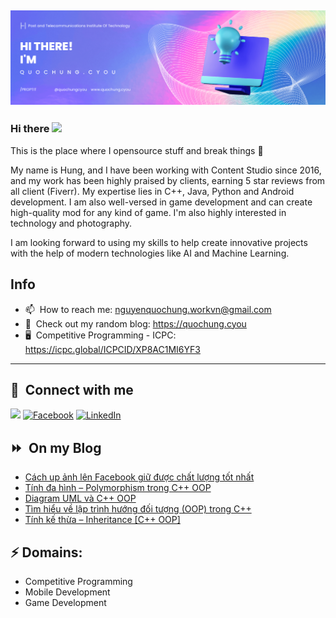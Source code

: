 <img src="header.png"></img>
---
### Hi there <a href="https://www.quochung.cyou/"><img src="https://media.giphy.com/media/hvRJCLFzcasrR4ia7z/giphy.gif" width="5%"></a>
This is the place where I opensource stuff and break things :rofl: 

My name is Hung, and I have been working with Content Studio since 2016, and my work has been highly praised by clients, earning 5 star reviews from all client (Fiverr). My expertise lies in C++, Java, Python and Android development. I am also well-versed in game development and can create high-quality mod for any kind of game. I'm also highly interested in technology and photography.

I am looking forward to using my skills to help create innovative projects with the help of modern technologies like AI and Machine Learning.


## Info
- 📫 &nbsp;How to reach me: nguyenquochung.workvn@gmail.com
- 🔗 &nbsp;Check out my random blog: https://quochung.cyou
- 🖥️ &nbsp;Competitive Programming - ICPC: https://icpc.global/ICPCID/XP8AC1MI6YF3
---

## 🔗 &nbsp;**Connect with me**


<a href="mailto:nguyenquochung.workvn@gmail.com"><img src="https://img.shields.io/badge/e‑mail-D14836.svg?style=for-the-badge&logo=GMail&logoColor=white"/></a>
[![Facebook](https://img.shields.io/badge/Facebook-1877F2?style=for-the-badge&logo=facebook&logoColor=white)](https://facebook.com/quochung.cyou) 
[![LinkedIn](https://img.shields.io/badge/LinkedIn-0077B5?style=for-the-badge&logo=linkedin&logoColor=white)](https://linkedin.com/in/quochungcyou) 


## ⏩ &nbsp;On my Blog
<!-- BLOG-POST-LIST:START -->
- [Cách up ảnh lên Facebook giữ được chất lượng tốt nhất](https://quochung.cyou/cach-up-anh-len-facebook-giu-duoc-chat-luong-tot-nhat/)
- [Tính đa hình – Polymorphism trong C++ OOP](https://quochung.cyou/tinh-da-hinh-polymorphism-trong-c-oop/)
- [Diagram UML và C++ OOP](https://quochung.cyou/diagram-uml-va-c-oop/)
- [Tìm hiểu về lập trình hướng đối tượng &lpar;OOP&rpar; trong C++](https://quochung.cyou/tim-hieu-ve-lap-trinh-huong-doi-tuong-oop-trong-c/)
- [Tính kế thừa – Inheritance [C++ OOP]](https://quochung.cyou/tinh-ke-thua-inheritance-c-oop/)
<!-- BLOG-POST-LIST:END -->

## ⚡ Domains:
- Competitive Programming
- Mobile Development
- Game Development
